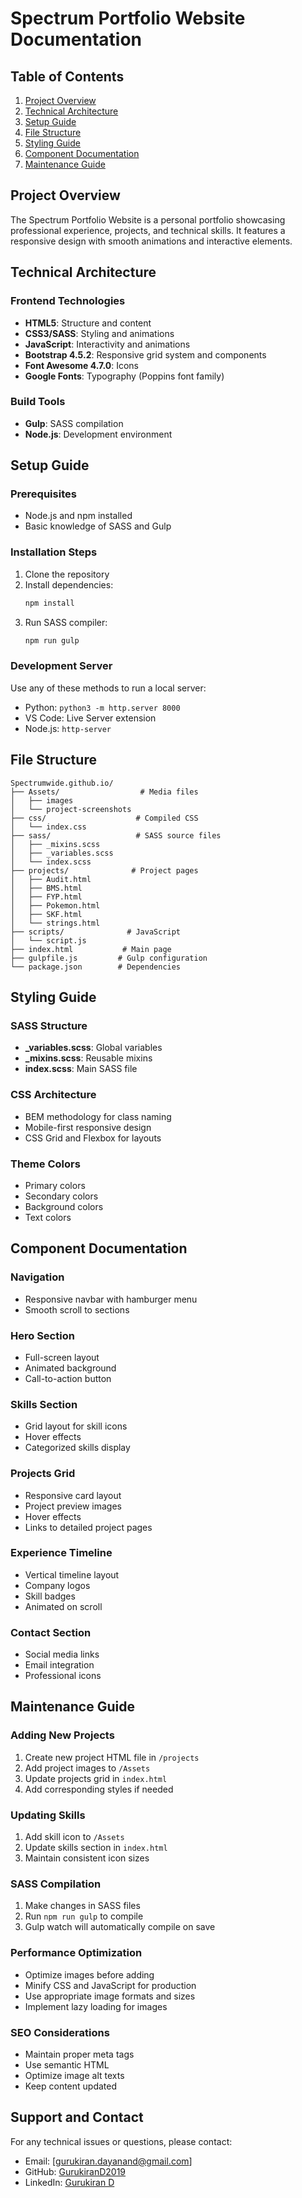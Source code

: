 # Spectrum Portfolio Website Documentation

## Table of Contents

1. [Project Overview](#project-overview)
2. [Technical Architecture](#technical-architecture)
3. [Setup Guide](#setup-guide)
4. [File Structure](#file-structure)
5. [Styling Guide](#styling-guide)
6. [Component Documentation](#component-documentation)
7. [Maintenance Guide](#maintenance-guide)

## Project Overview

The Spectrum Portfolio Website is a personal portfolio showcasing professional experience, projects, and technical skills. It features a responsive design with smooth animations and interactive elements.

## Technical Architecture

### Frontend Technologies

- **HTML5**: Structure and content
- **CSS3/SASS**: Styling and animations
- **JavaScript**: Interactivity and animations
- **Bootstrap 4.5.2**: Responsive grid system and components
- **Font Awesome 4.7.0**: Icons
- **Google Fonts**: Typography (Poppins font family)

### Build Tools

- **Gulp**: SASS compilation
- **Node.js**: Development environment

## Setup Guide

### Prerequisites

- Node.js and npm installed
- Basic knowledge of SASS and Gulp

### Installation Steps

1. Clone the repository
2. Install dependencies:
   ```bash
   npm install
   ```
3. Run SASS compiler:
   ```bash
   npm run gulp
   ```

### Development Server

Use any of these methods to run a local server:

- Python: `python3 -m http.server 8000`
- VS Code: Live Server extension
- Node.js: `http-server`

## File Structure

```
Spectrumwide.github.io/
├── Assets/                  # Media files
│   ├── images
│   └── project-screenshots
├── css/                    # Compiled CSS
│   └── index.css
├── sass/                   # SASS source files
│   ├── _mixins.scss
│   ├── _variables.scss
│   └── index.scss
├── projects/              # Project pages
│   ├── Audit.html
│   ├── BMS.html
│   ├── FYP.html
│   ├── Pokemon.html
│   ├── SKF.html
│   └── strings.html
├── scripts/              # JavaScript
│   └── script.js
├── index.html           # Main page
├── gulpfile.js         # Gulp configuration
└── package.json        # Dependencies
```

## Styling Guide

### SASS Structure

- **\_variables.scss**: Global variables
- **\_mixins.scss**: Reusable mixins
- **index.scss**: Main SASS file

### CSS Architecture

- BEM methodology for class naming
- Mobile-first responsive design
- CSS Grid and Flexbox for layouts

### Theme Colors

- Primary colors
- Secondary colors
- Background colors
- Text colors

## Component Documentation

### Navigation

- Responsive navbar with hamburger menu
- Smooth scroll to sections

### Hero Section

- Full-screen layout
- Animated background
- Call-to-action button

### Skills Section

- Grid layout for skill icons
- Hover effects
- Categorized skills display

### Projects Grid

- Responsive card layout
- Project preview images
- Hover effects
- Links to detailed project pages

### Experience Timeline

- Vertical timeline layout
- Company logos
- Skill badges
- Animated on scroll

### Contact Section

- Social media links
- Email integration
- Professional icons

## Maintenance Guide

### Adding New Projects

1. Create new project HTML file in `/projects`
2. Add project images to `/Assets`
3. Update projects grid in `index.html`
4. Add corresponding styles if needed

### Updating Skills

1. Add skill icon to `/Assets`
2. Update skills section in `index.html`
3. Maintain consistent icon sizes

### SASS Compilation

1. Make changes in SASS files
2. Run `npm run gulp` to compile
3. Gulp watch will automatically compile on save

### Performance Optimization

- Optimize images before adding
- Minify CSS and JavaScript for production
- Use appropriate image formats and sizes
- Implement lazy loading for images

### SEO Considerations

- Maintain proper meta tags
- Use semantic HTML
- Optimize image alt texts
- Keep content updated

## Support and Contact

For any technical issues or questions, please contact:

- Email: [gurukiran.dayanand@gmail.com]
- GitHub: [GurukiranD2019](https://github.com/GurukiranD2019)
- LinkedIn: [Gurukiran D](https://www.linkedin.com/in/gurukiran-d-192362194/)
